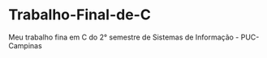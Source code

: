 # Trabalho-Final-de-C
Meu trabalho fina em C do 2° semestre de Sistemas de Informação - PUC-Campinas
